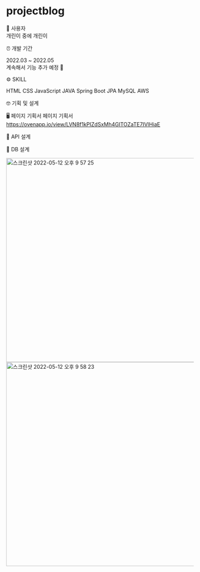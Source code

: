 # projectblog

👩‍ 사용자<br/>
개린이 중에 개린이 <br/>



⏰ 개발 기간<br/>

2022.03 ~ 2022.05<br/>
계속해서 기능 추가 예정 💬<br/>



⚙️ SKILL<br/>

HTML
CSS
JavaScript
JAVA
Spring Boot
JPA
MySQL
AWS


🤓 기획 및 설계<br/>


🖥 페이지 기획서 페이지 기획서<br/>
https://ovenapp.io/view/LVN8f1kPIZdSxMh4GITOZaTE7IVlHiaE

📑 API 설계

💾 DB 설계
<div>
<img width="548" alt="스크린샷 2022-05-12 오후 9 57 25" src="https://user-images.githubusercontent.com/98149718/168079884-70e65927-2dd0-4f89-acf0-03037a1d709c.png">
<img width="548" alt="스크린샷 2022-05-12 오후 9 58 23" src="https://user-images.githubusercontent.com/98149718/168080059-cfecc0a0-de81-465b-af6f-761f3b921b11.png">
</div
